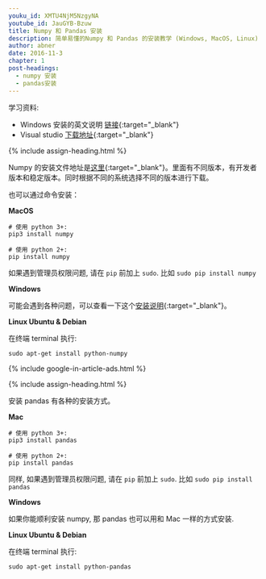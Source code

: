 ```yaml
---
youku_id: XMTU4NjM5NzgyNA
youtube_id: JauGYB-Bzuw
title: Numpy 和 Pandas 安装
description: 简单易懂的Numpy 和 Pandas 的安装教学 (Windows, MacOS, Linux)
author: abner
date: 2016-11-3
chapter: 1
post-headings:
  - numpy 安装
  - pandas安装
---
```



学习资料:
  * Windows 安装的英文说明 [链接](http://stackoverflow.com/questions/2817869/error-unable-to-find-vcvarsall-bat){:target="_blank"}
  * Visual studio [下载地址](https://www.visualstudio.com/en-us/downloads/download-visual-studio-vs.aspx){:target="_blank"}


{% include assign-heading.html %}

Numpy 的安装文件地址是[这里](https://sourceforge.net/projects/numpy/files/NumPy/){:target="_blank"}。里面有不同版本，有开发者版本和稳定版本。同时根据不同的系统选择不同的版本进行下载。

也可以通过命令安装：

**MacOS**

```shell
# 使用 python 3+:
pip3 install numpy

# 使用 python 2+:
pip install numpy
```

如果遇到管理员权限问题, 请在 `pip` 前加上 `sudo`. 比如 `sudo pip install numpy`

**Windows**

可能会遇到各种问题，可以查看一下这个[安装说明](http://stackoverflow.com/questions/2817869/error-unable-to-find-vcvarsall-bat){:target="_blank"}。

**Linux Ubuntu & Debian**

在终端 terminal 执行:

```shell
sudo apt-get install python-numpy
```


{% include google-in-article-ads.html %}

{% include assign-heading.html %}

安装 pandas 有各种的安装方式。

**Mac**

```shell
# 使用 python 3+:
pip3 install pandas

# 使用 python 2+:
pip install pandas
```

同样, 如果遇到管理员权限问题, 请在 `pip` 前加上 `sudo`. 比如 `sudo pip install pandas`

**Windows**

如果你能顺利安装 numpy, 那 pandas 也可以用和 Mac 一样的方式安装.

**Linux Ubuntu & Debian**

在终端 terminal 执行:

```shell
sudo apt-get install python-pandas
```